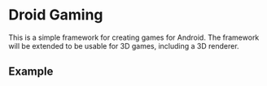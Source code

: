 # Droid Gaming #

This is a simple framework for creating games for Android. The framework will be extended to be usable for 3D games, including a 3D renderer.

## Example ##
